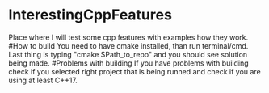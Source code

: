 # InterestingCppFeatures
Place where I will test some cpp features with examples how they work.
#How to build
You need to have cmake installed, than run terminal/cmd. Last thing is typing "cmake $Path_to_repo" and you should see solution being  made.
#Problems with building
If you have problems with building check if you selected right project that is being runned and check if you are using at least C++17.
